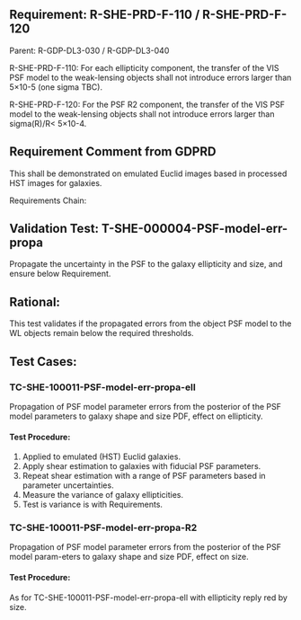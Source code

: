## Requirement: R-SHE-PRD-F-110 / R-SHE-PRD-F-120

Parent: R-GDP-DL3-030 / R-GDP-DL3-040

R-SHE-PRD-F-110: For each ellipticity component, the transfer of the VIS PSF model to the weak-lensing objects shall not
introduce errors larger than 5×10-5 (one sigma TBC).

R-SHE-PRD-F-120: For the PSF R2 component, the transfer of the VIS PSF model to the weak-lensing objects shall not
introduce errors larger than sigma(R)/R< 5×10-4.

## Requirement Comment from GDPRD

This shall be demonstrated on emulated Euclid images based in processed HST images for galaxies.

Requirements Chain:

## Validation Test: T-SHE-000004-PSF-model-err-propa

Propagate the uncertainty in the PSF to the galaxy ellipticity and size, and ensure below Requirement.

## Rational:

This test validates if the propagated errors from the object PSF model to the WL objects remain below the required
thresholds.

## Test Cases:

### TC-SHE-100011-PSF-model-err-propa-ell

Propagation of PSF model parameter errors from the posterior of the PSF model parameters to galaxy shape and size PDF,
effect on ellipticity.

#### Test Procedure:

1. Applied to emulated (HST) Euclid galaxies.
1. Apply shear estimation to galaxies with fiducial PSF parameters.
1. Repeat shear estimation with a range of PSF parameters based in parameter uncertainties.
1. Measure the variance of galaxy ellipticities.
1. Test is variance is with Requirements.

### TC-SHE-100011-PSF-model-err-propa-R2

Propagation of PSF model parameter errors from the posterior of the PSF model param-eters to galaxy shape and size PDF,
effect on size.

#### Test Procedure:

As for TC-SHE-100011-PSF-model-err-propa-ell with ellipticity reply red by size.
